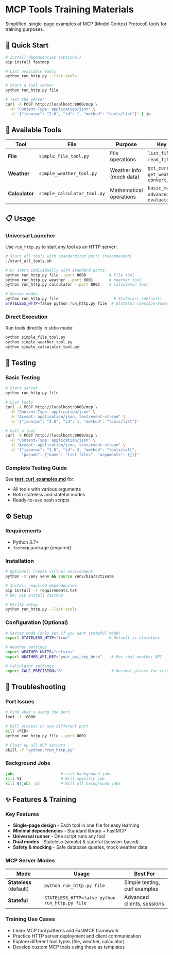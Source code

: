 # MCP Tools Training Materials

Simplified, single-page examples of MCP (Model Context Protocol) tools for training purposes.

## 🚀 Quick Start

```bash
# Install dependencies (optional)
pip install fastmcp

# List available tools
python run_http.py --list-tools

# Start a tool server
python run_http.py file

# Test the server
curl -X POST http://localhost:8000/mcp \
  -H "Content-Type: application/json" \
  -d '{"jsonrpc": "2.0", "id": 1, "method": "tools/list"}' | jq
```

## 🧰 Available Tools

| Tool | File | Purpose | Key Functions |
|------|------|---------|---------------|
| **File** | `simple_file_tool.py` | File operations | `list_files`, `read_file`, `write_file` |
| **Weather** | `simple_weather_tool.py` | Weather info (mock data) | `get_current_weather`, `get_weather_forecast`, `convert_temperature` |
| **Calculator** | `simple_calculator_tool.py` | Mathematical operations | `basic_math`, `advanced_math`, `evaluate_expression` |

## 📋 Usage

### Universal Launcher
Use `run_http.py` to start any tool as an HTTP server:

```bash
# Start all tools with standardized ports (recommended)
./start_all_tools.sh

# Or start individually with standard ports:
python run_http.py file --port 8000          # File tool
python run_http.py weather --port 8001       # Weather tool  
python run_http.py calculator --port 8002    # Calculator tool

# Server modes
python run_http.py file                        # Stateless (default)
STATELESS_HTTP=false python run_http.py file  # Stateful (session-based)
```

### Direct Execution
Run tools directly in stdio mode:
```bash
python simple_file_tool.py
python simple_weather_tool.py
python simple_calculator_tool.py
```

## 🧪 Testing

### Basic Testing
```bash
# Start server
python run_http.py file

# List tools
curl -X POST http://localhost:8000/mcp \
  -H "Content-Type: application/json" \
  -H "Accept: application/json, text/event-stream" \
  -d '{"jsonrpc": "2.0", "id": 1, "method": "tools/list"}'

# Call a tool
curl -X POST http://localhost:8000/mcp \
  -H "Content-Type: application/json" \
  -H "Accept: application/json, text/event-stream" \
  -d '{"jsonrpc": "2.0", "id": 2, "method": "tools/call", 
       "params": {"name": "list_files", "arguments": {}}}'
```

### Complete Testing Guide
See **[test_curl_examples.md](test_curl_examples.md)** for:
- All tools with various arguments
- Both stateless and stateful modes
- Ready-to-use bash scripts

## ⚙️ Setup

### Requirements
- Python 3.7+
- `fastmcp` package (required)

### Installation
```bash
# Optional: Create virtual environment
python -m venv venv && source venv/bin/activate

# Install required dependencies
pip install -r requirements.txt
# OR: pip install fastmcp

# Verify setup
python run_http.py --list-tools
```

### Configuration (Optional)
```bash
# Server mode (only set if you want stateful mode)
export STATELESS_HTTP="true"                 # Default is stateless

# Weather settings  
export WEATHER_UNITS="celsius"                
export WEATHER_API_KEY="your_api_key_here"    # For real weather API

# Calculator settings
export CALC_PRECISION="6"                     # Decimal places for results
```

## 🔧 Troubleshooting

### Port Issues
```bash
# Find what's using the port
lsof -i :8000

# Kill process or use different port
kill <PID>
python run_http.py file --port 8001

# Clean up all MCP servers
pkill -f "python.*run_http.py"
```

### Background Jobs
```bash
jobs                    # List background jobs
kill %1                 # Kill specific job
kill $(jobs -p)         # Kill all background jobs
```

## ✨ Features & Training

### Key Features
- **Single-page design** - Each tool in one file for easy learning
- **Minimal dependencies** - Standard library + FastMCP
- **Universal runner** - One script runs any tool  
- **Dual modes** - Stateless (simple) & stateful (session-based)
- **Safety & mocking** - Safe database queries, mock weather data

### MCP Server Modes
| Mode | Usage | Best For |
|------|-------|----------|
| **Stateless** (default) | `python run_http.py file` | Simple testing, curl examples |
| **Stateful** | `STATELESS_HTTP=false python run_http.py file` | Advanced clients, sessions |

### Training Use Cases
- Learn MCP tool patterns and FastMCP framework
- Practice HTTP server deployment and client communication  
- Explore different tool types (file, weather, calculator)
- Develop custom MCP tools using these as templates